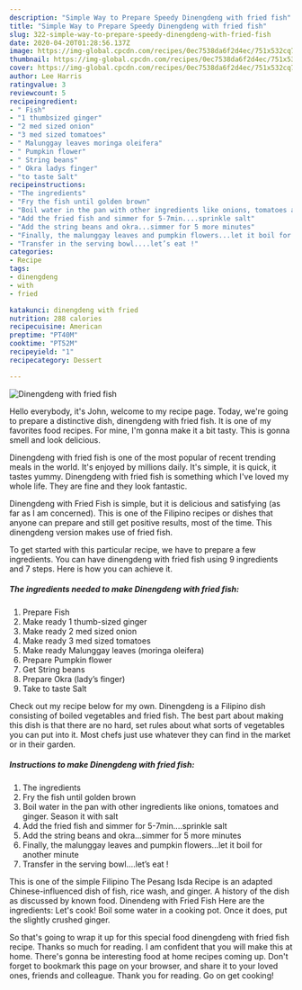 ```yaml
---
description: "Simple Way to Prepare Speedy Dinengdeng with fried fish"
title: "Simple Way to Prepare Speedy Dinengdeng with fried fish"
slug: 322-simple-way-to-prepare-speedy-dinengdeng-with-fried-fish
date: 2020-04-20T01:28:56.137Z
image: https://img-global.cpcdn.com/recipes/0ec7538da6f2d4ec/751x532cq70/dinengdeng-with-fried-fish-recipe-main-photo.jpg
thumbnail: https://img-global.cpcdn.com/recipes/0ec7538da6f2d4ec/751x532cq70/dinengdeng-with-fried-fish-recipe-main-photo.jpg
cover: https://img-global.cpcdn.com/recipes/0ec7538da6f2d4ec/751x532cq70/dinengdeng-with-fried-fish-recipe-main-photo.jpg
author: Lee Harris
ratingvalue: 3
reviewcount: 5
recipeingredient:
- " Fish"
- "1 thumbsized ginger"
- "2 med sized onion"
- "3 med sized tomatoes"
- " Malunggay leaves moringa oleifera"
- " Pumpkin flower"
- " String beans"
- " Okra ladys finger"
- "to taste Salt"
recipeinstructions:
- "The ingredients"
- "Fry the fish until golden brown"
- "Boil water in the pan with other ingredients like onions, tomatoes and ginger. Season it with salt"
- "Add the fried fish and simmer for 5-7min....sprinkle salt"
- "Add the string beans and okra...simmer for 5 more minutes"
- "Finally, the malunggay leaves and pumpkin flowers...let it boil for another minute"
- "Transfer in the serving bowl....let’s eat !"
categories:
- Recipe
tags:
- dinengdeng
- with
- fried

katakunci: dinengdeng with fried 
nutrition: 288 calories
recipecuisine: American
preptime: "PT40M"
cooktime: "PT52M"
recipeyield: "1"
recipecategory: Dessert

---
```



![Dinengdeng with fried fish](https://img-global.cpcdn.com/recipes/0ec7538da6f2d4ec/751x532cq70/dinengdeng-with-fried-fish-recipe-main-photo.jpg)

Hello everybody, it's John, welcome to my recipe page. Today, we're going to prepare a distinctive dish, dinengdeng with fried fish. It is one of my favorites food recipes. For mine, I'm gonna make it a bit tasty. This is gonna smell and look delicious.

Dinengdeng with fried fish is one of the most popular of recent trending meals in the world. It's enjoyed by millions daily. It's simple, it is quick, it tastes yummy. Dinengdeng with fried fish is something which I've loved my whole life. They are fine and they look fantastic.

Dinengdeng with Fried Fish is simple, but it is delicious and satisfying (as far as I am concerned). This is one of the Filipino recipes or dishes that anyone can prepare and still get positive results, most of the time. This dinengdeng version makes use of fried fish.


To get started with this particular recipe, we have to prepare a few ingredients. You can have dinengdeng with fried fish using 9 ingredients and 7 steps. Here is how you can achieve it.

<!--inarticleads1-->

##### The ingredients needed to make Dinengdeng with fried fish:

1. Prepare  Fish
1. Make ready 1 thumb-sized ginger
1. Make ready 2 med sized onion
1. Make ready 3 med sized tomatoes
1. Make ready  Malunggay leaves (moringa oleifera)
1. Prepare  Pumpkin flower
1. Get  String beans
1. Prepare  Okra (lady’s finger)
1. Take to taste Salt


Check out my recipe below for my own. Dinengdeng is a Filipino dish consisting of boiled vegetables and fried fish. The best part about making this dish is that there are no hard, set rules about what sorts of vegetables you can put into it. Most chefs just use whatever they can find in the market or in their garden. 

<!--inarticleads2-->

##### Instructions to make Dinengdeng with fried fish:

1. The ingredients
1. Fry the fish until golden brown
1. Boil water in the pan with other ingredients like onions, tomatoes and ginger. Season it with salt
1. Add the fried fish and simmer for 5-7min....sprinkle salt
1. Add the string beans and okra...simmer for 5 more minutes
1. Finally, the malunggay leaves and pumpkin flowers...let it boil for another minute
1. Transfer in the serving bowl....let’s eat !


This is one of the simple Filipino The Pesang Isda Recipe is an adapted Chinese-influenced dish of fish, rice wash, and ginger. A history of the dish as discussed by known food. Dinendeng with Fried Fish Here are the ingredients: Let&#39;s cook! Boil some water in a cooking pot. Once it does, put the slightly crushed ginger. 

So that's going to wrap it up for this special food dinengdeng with fried fish recipe. Thanks so much for reading. I am confident that you will make this at home. There's gonna be interesting food at home recipes coming up. Don't forget to bookmark this page on your browser, and share it to your loved ones, friends and colleague. Thank you for reading. Go on get cooking!
